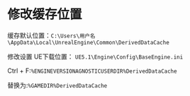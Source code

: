 # 修改缓存位置

缓存默认位置：`C:\Users\用户名\AppData\Local\UnrealEngine\Common\DerivedDataCache`


修改设置
UE下载位置：
`UE5.1\Engine\Config\BaseEngine.ini`

Ctrl + F:`%ENGINEVERSIONAGNOSTICUSERDIR%DerivedDataCache`

替换为:`%GAMEDIR%DerivedDataCache`